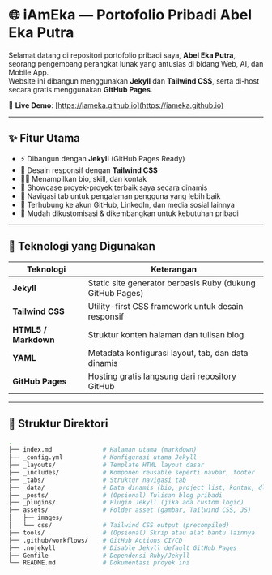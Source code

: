 # 🌐 iAmEka — Portofolio Pribadi Abel Eka Putra

Selamat datang di repositori portofolio pribadi saya, **Abel Eka Putra**, seorang pengembang perangkat lunak yang antusias di bidang Web, AI, dan Mobile App.  
Website ini dibangun menggunakan **Jekyll** dan **Tailwind CSS**, serta di-host secara gratis menggunakan **GitHub Pages**.

🔗 **Live Demo**: [https://iameka.github.io](https://iameka.github.io)

---

## ✨ Fitur Utama

- ⚡ Dibangun dengan **Jekyll** (GitHub Pages Ready)
- 🎨 Desain responsif dengan **Tailwind CSS**
- 🧑‍💻 Menampilkan bio, skill, dan kontak
- 📁 Showcase proyek-proyek terbaik saya secara dinamis
- 🧭 Navigasi tab untuk pengalaman pengguna yang lebih baik
- 🔗 Terhubung ke akun GitHub, LinkedIn, dan media sosial lainnya
- 📄 Mudah dikustomisasi & dikembangkan untuk kebutuhan pribadi

---

## 🔧 Teknologi yang Digunakan

| Teknologi        | Keterangan                                                |
|------------------|-----------------------------------------------------------|
| **Jekyll**       | Static site generator berbasis Ruby (dukung GitHub Pages) |
| **Tailwind CSS** | Utility-first CSS framework untuk desain responsif        |
| **HTML5 / Markdown** | Struktur konten halaman dan tulisan blog            |
| **YAML**         | Metadata konfigurasi layout, tab, dan data dinamis        |
| **GitHub Pages** | Hosting gratis langsung dari repository GitHub            |

---

## 📁 Struktur Direktori

```bash
.
├── index.md              # Halaman utama (markdown)
├── _config.yml           # Konfigurasi utama Jekyll
├── _layouts/             # Template HTML layout dasar
├── _includes/            # Komponen reusable seperti navbar, footer
├── _tabs/                # Struktur navigasi tab
├── _data/                # Data dinamis (bio, project list, kontak, dll)
├── _posts/               # (Opsional) Tulisan blog pribadi
├── _plugins/             # Plugin Jekyll (jika ada custom logic)
├── assets/               # Folder asset (gambar, Tailwind CSS, JS)
│   ├── images/
│   └── css/              # Tailwind CSS output (precompiled)
├── tools/                # (Opsional) Skrip atau alat bantu lainnya
├── .github/workflows/    # GitHub Actions CI/CD
├── .nojekyll             # Disable Jekyll default GitHub Pages
├── Gemfile               # Dependensi Ruby/Jekyll
└── README.md             # Dokumentasi proyek ini
